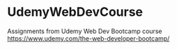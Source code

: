 # UdemyWebDevCourse
Assignments from Udemy Web Dev Bootcamp course
https://www.udemy.com/the-web-developer-bootcamp/
